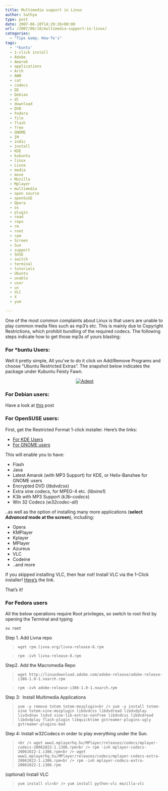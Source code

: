 ```yaml
---
title: Multimedia support in Linux
author: Sathya
type: post
date: 2007-06-10T14:29:26+00:00
url: /2007/06/10/multimedia-support-in-linux/
categories:
  - "Tips &amp; How-To's"
tags:
  - '*buntu'
  - 1-click install
  - Adobe
  - Amarok
  - applications
  - Arch
  - AWN
  - cat
  - codecs
  - DE
  - Debian
  - dl
  - download
  - DVD
  - Fedora
  - file
  - flash
  - free
  - GNOME
  - IM
  - indic
  - install
  - KDE
  - kubuntu
  - linux
  - Livna
  - media
  - move
  - Mozilla
  - Mplayer
  - multimedia
  - open source
  - openSuSE
  - Opera
  - os
  - plugin
  - read
  - repo
  - rm
  - root
  - rpm
  - Screen
  - Sun
  - support
  - SUSE
  - switch
  - terminal
  - tutorials
  - Ubuntu
  - unable
  - user
  - ux
  - VLC
  - X
  - yum

---
```

One of the most common complaints about Linux is that users are unable to play common media files such as mp3&#8217;s etc. This is mainly due to Copyright Restrictions, which prohibit bundling of the required codecs. The following steps indicate how to get those mp3s of yours blasting:

### For *buntu Users:

Well it pretty simple, All you&#8217;ve to do it click on Add/Remove Programs and choose &#8220;Ubuntu Restricted Extras&#8221;. The snapshot below indicates the package under Kubuntu Feisty Fawn.

<p align="center">
  <a title="Adept" href="http://sathyasays.wordpress.com/files/2007/06/adept.png"><img src="http://sathyasays.wordpress.com/files/2007/06/adept.thumbnail.png" alt="Adept" /></a>
</p>

### For Debian users:

Have a look at [this][1] post

### For OpenSUSE users:

First, get the Restricted Format 1-click installer. Here&#8217;s the links:

  * [For KDE Users][2]
  * [For GNOME users][3]

This will enable you to have:

  * Flash
  * Java
  * Latest Amarok (with MP3 Support) for KDE, or Helix-Banshee for GNOME users
  * Encrypted DVD (_libdvdcss_)
  * Extra xine codecs, for MPEG-4 etc. (_libxine1_)
  * K3b with MP3 Support (_k3b-codecs_)
  * Win 32 Codecs (_w32codec-all_)

..as well as the option of installing many more applications (**select _Advanced_ mode at the screen**), including:

  * Opera
  * KMPlayer
  * Kplayer
  * MPlayer
  * Azureus
  * VLC
  * Codeine
  * ..and more

If you skipped installing VLC, then fear not! Install VLC via the 1-Click installer! [Here&#8217;s][4] the link.

That&#8217;s it!

### For Fedora users

All the below operations require Root privileges, so switch to root first by opening the Terminal and typing

`su root`

Step 1. Add Livna repo

> `wget rpm.livna.org/livna-release-8.rpm`
  
> `rpm -ivh livna-release-8.rpm`

Step2. Add the Macromedia Repo

> `wget http://linuxdownload.adobe.com/adobe-release/adobe-release-i386-1.0-1.noarch.rpm`
  
> `rpm -ivh adobe-release-i386-1.0-1.noarch.rpm`

Step 3:  Install Multimedia Applications

> `yum -y remove totem totem-mozplugin<br />
yum -y install totem-xine totem-xine-mozplugin libdvdcss libdvdread libdvdplay livdvdnav lsdvd xine-lib-extras-nonfree libdvdcss libdvdread libdvdplay flash-plugin libquicktime gstreamer-plugins-ugly gstreamer-plugins-bad`

Step 4: Install w32Codecs in order to play everything under the Sun.

> `<br />
wget www1.mplayerhq.hu/MPlayer/releases/codecs/mplayer-codecs-20061022-1.i386.rpm<br />
rpm -ivh mplayer-codecs-20061022-1.i386.rpm<br />
wget www1.mplayerhq.hu/MPlayer/releases/codecs/mplayer-codecs-extra-20061022-1.i386.rpm<br />
rpm -ivh mplayer-codecs-extra-20061022-1.i386.rpm`

(optional) Install VLC

> `yum install vlc<br />
yum install python-vlc mozilla-vlc`

 [1]: http://www.ehomeupgrade.com/2006/07/17/how-to-setup-debian-linux-desktop-with-full-multimedia-support-and-faster-processing/
 [2]: http://opensuse-community.org/codecs-kde.ymp
 [3]: http://opensuse-community.org/codecs-gnome.ymp
 [4]: http://download.videolan.org/pub/vlc/SuSE/10.3/vlc.ymp